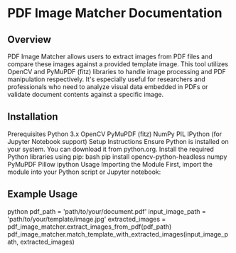 # PDF Image Matcher Documentation
## Overview
PDF Image Matcher allows users to extract images from PDF files and compare these images against a provided template image. This tool utilizes OpenCV and PyMuPDF (fitz) libraries to handle image processing and PDF manipulation respectively. It's especially useful for researchers and professionals who need to analyze visual data embedded in PDFs or validate document contents against a specific image.

## Installation
Prerequisites
Python 3.x
OpenCV
PyMuPDF (fitz)
NumPy
PIL
IPython (for Jupyter Notebook support)
Setup Instructions
Ensure Python is installed on your system. You can download it from python.org.
Install the required Python libraries using pip:
bash
pip install opencv-python-headless numpy PyMuPDF Pillow ipython
Usage
Importing the Module
First, import the module into your Python script or Jupyter notebook:


## Example Usage
python
pdf_path = 'path/to/your/document.pdf'
input_image_path = 'path/to/your/template/image.jpg'
extracted_images = pdf_image_matcher.extract_images_from_pdf(pdf_path)
pdf_image_matcher.match_template_with_extracted_images(input_image_path, extracted_images)
